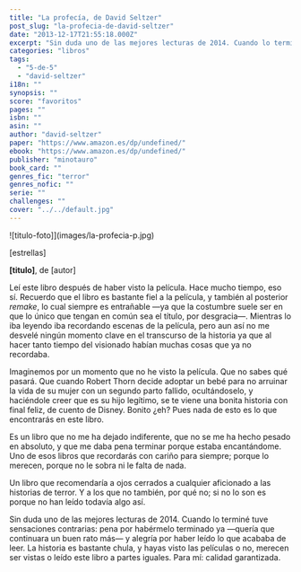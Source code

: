 ```yaml
---
title: "La profecía, de David Seltzer"
post_slug: "la-profecia-de-david-seltzer"
date: "2013-12-17T21:55:18.000Z"
excerpt: "Sin duda uno de las mejores lecturas de 2014. Cuando lo terminé tuve sensaciones contrarias: pena por habérmelo terminado ya —quería que continuara un buen rato más— y alegría por haber leído lo que acababa de leer. La historia es bastante chula, y hayas visto las películas o no, merecen ser vistas o leído este libro a partes iguales. Para mí: calidad garantizada."
categories: "libros"
tags: 
  - "5-de-5"
  - "david-seltzer"
i18n: ""
synopsis: ""
score: "favoritos"
pages: ""
isbn: ""
asin: ""
author: "david-seltzer"
paper: "https://www.amazon.es/dp/undefined/"
ebook: "https://www.amazon.es/dp/undefined/"
publisher: "minotauro"
book_card: ""
genres_fic: "terror"
genres_nofic: ""
serie: ""
challenges: ""
cover: "../../default.jpg"
---
```


![titulo-foto]](images/la-profecia-p.jpg)

\[estrellas\]

**\[titulo\]**, de \[autor\]

Leí este libro después de haber visto la película. Hace mucho tiempo, eso sí. Recuerdo que el libro es bastante fiel a la película, y también al posterior _remake_, lo cual siempre es entrañable —ya que la costumbre suele ser en que lo único que tengan en común sea el título, por desgracia—. Mientras lo iba leyendo iba recordando escenas de la película, pero aun así no me desvelé ningún momento clave en el transcurso de la historia ya que al hacer tanto tiempo del visionado habían muchas cosas que ya no recordaba.

Imaginemos por un momento que no he visto la película. Que no sabes qué pasará. Que cuando Robert Thorn decide adoptar un bebé para no arruinar la vida de su mujer con un segundo parto fallido, ocultándoselo, y haciéndole creer que es su hijo legítimo, se te viene una bonita historia con final feliz, de cuento de Disney. Bonito ¿eh? Pues nada de esto es lo que encontrarás en este libro.

Es un libro que no me ha dejado indiferente, que no se me ha hecho pesado en absoluto, y que me daba pena terminar porque estaba encantándome. Uno de esos libros que recordarás con cariño para siempre; porque lo merecen, porque no le sobra ni le falta de nada.

Un libro que recomendaría a ojos cerrados a cualquier aficionado a las historias de terror. Y a los que no también, por qué no; si no lo son es porque no han leído todavía algo así.

Sin duda uno de las mejores lecturas de 2014. Cuando lo terminé tuve sensaciones contrarias: pena por habérmelo terminado ya —quería que continuara un buen rato más— y alegría por haber leído lo que acababa de leer. La historia es bastante chula, y hayas visto las películas o no, merecen ser vistas o leído este libro a partes iguales. Para mí: calidad garantizada.
